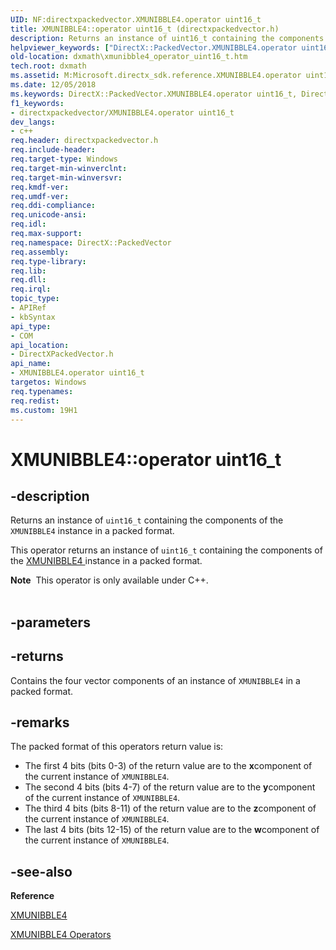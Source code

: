 ```yaml
---
UID: NF:directxpackedvector.XMUNIBBLE4.operator uint16_t
title: XMUNIBBLE4::operator uint16_t (directxpackedvector.h)
description: Returns an instance of uint16_t containing the components of the XMUNIBBLE4 instance in a packed format.
helpviewer_keywords: ["DirectX::PackedVector.XMUNIBBLE4.operator uint16_t","DirectX::PackedVector::XMUNIBBLE4::operator uint16_t","XMUNIBBLE4 structure [DirectX Math Support APIs]","operator uint16_t method","XMUNIBBLE4.operator uint16_t","XMUNIBBLE4::operator uint16_t","dxmath.xmunibble4_operator_uint16_t","operator uint16_t","operator uint16_t method [DirectX Math Support APIs]","operator uint16_t method [DirectX Math Support APIs]","XMUNIBBLE4 structure"]
old-location: dxmath\xmunibble4_operator_uint16_t.htm
tech.root: dxmath
ms.assetid: M:Microsoft.directx_sdk.reference.XMUNIBBLE4.operator uint16_t
ms.date: 12/05/2018
ms.keywords: DirectX::PackedVector.XMUNIBBLE4.operator uint16_t, DirectX::PackedVector::XMUNIBBLE4::operator uint16_t, XMUNIBBLE4 structure [DirectX Math Support APIs],operator uint16_t method, XMUNIBBLE4.operator uint16_t, XMUNIBBLE4::operator uint16_t, dxmath.xmunibble4_operator_uint16_t, operator uint16_t, operator uint16_t method [DirectX Math Support APIs], operator uint16_t method [DirectX Math Support APIs],XMUNIBBLE4 structure
f1_keywords:
- directxpackedvector/XMUNIBBLE4.operator uint16_t
dev_langs:
- c++
req.header: directxpackedvector.h
req.include-header: 
req.target-type: Windows
req.target-min-winverclnt: 
req.target-min-winversvr: 
req.kmdf-ver: 
req.umdf-ver: 
req.ddi-compliance: 
req.unicode-ansi: 
req.idl: 
req.max-support: 
req.namespace: DirectX::PackedVector
req.assembly: 
req.type-library: 
req.lib: 
req.dll: 
req.irql: 
topic_type:
- APIRef
- kbSyntax
api_type:
- COM
api_location:
- DirectXPackedVector.h
api_name:
- XMUNIBBLE4.operator uint16_t
targetos: Windows
req.typenames: 
req.redist: 
ms.custom: 19H1
---
```


# XMUNIBBLE4::operator uint16_t


## -description


Returns an instance of <code>uint16_t</code> containing the components of the
	<code>XMUNIBBLE4</code> instance in a packed format.
    

This operator returns an instance of <code>uint16_t</code> containing the components of the <a href="https://docs.microsoft.com/windows/desktop/api/directxpackedvector/ns-directxpackedvector-xmunibble4">XMUNIBBLE4 </a> instance in a packed format.
<div class="alert"><b>Note</b>  This operator is only available under C++.
    </div><div> </div>

## -parameters






## -returns



Contains the four vector components of an instance of <code>XMUNIBBLE4</code> in a packed
		format.
	    




## -remarks



The packed format of this operators return value is:
	

<ul>
<li>
The first 4 bits (bits 0-3) of the return value are to the <b>x</b>component of the current instance of <code>XMUNIBBLE4</code>.
		

</li>
<li>
The second 4 bits (bits 4-7) of the return value are to the <b>y</b>component of the current instance of <code>XMUNIBBLE4</code>.
		

</li>
<li>
The third 4 bits (bits 8-11) of the return value are to the <b>z</b>component of the current instance of <code>XMUNIBBLE4</code>.
		

</li>
<li>
The last 4 bits (bits 12-15) of the return value are to the <b>w</b>component of the current instance of <code>XMUNIBBLE4</code>.
		

</li>
</ul>



## -see-also




<b>Reference</b>



<a href="https://docs.microsoft.com/windows/desktop/api/directxpackedvector/ns-directxpackedvector-xmunibble4">XMUNIBBLE4</a>



<a href="https://docs.microsoft.com/windows/desktop/dxmath/ovw-xmunibble4-operators">XMUNIBBLE4 Operators</a>
 

 

